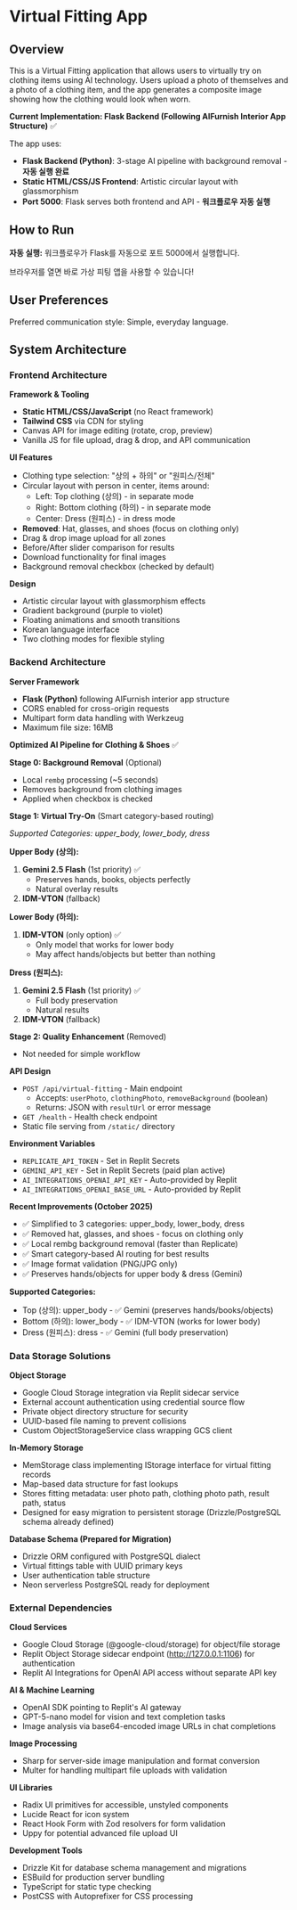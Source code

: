 # Virtual Fitting App

## Overview

This is a Virtual Fitting application that allows users to virtually try on clothing items using AI technology. Users upload a photo of themselves and a photo of a clothing item, and the app generates a composite image showing how the clothing would look when worn. 

**Current Implementation: Flask Backend (Following AIFurnish Interior App Structure)** ✅

The app uses:
- **Flask Backend (Python)**: 3-stage AI pipeline with background removal - **자동 실행 완료**
- **Static HTML/CSS/JS Frontend**: Artistic circular layout with glassmorphism
- **Port 5000**: Flask serves both frontend and API - **워크플로우 자동 실행**

## How to Run

**자동 실행:** 워크플로우가 Flask를 자동으로 포트 5000에서 실행합니다.

브라우저를 열면 바로 가상 피팅 앱을 사용할 수 있습니다!

## User Preferences

Preferred communication style: Simple, everyday language.

## System Architecture

### Frontend Architecture

**Framework & Tooling**
- **Static HTML/CSS/JavaScript** (no React framework)
- **Tailwind CSS** via CDN for styling
- Canvas API for image editing (rotate, crop, preview)
- Vanilla JS for file upload, drag & drop, and API communication

**UI Features**
- Clothing type selection: "상의 + 하의" or "원피스/전체"
- Circular layout with person in center, items around:
  - Left: Top clothing (상의) - in separate mode
  - Right: Bottom clothing (하의) - in separate mode  
  - Center: Dress (원피스) - in dress mode
- **Removed**: Hat, glasses, and shoes (focus on clothing only)
- Drag & drop image upload for all zones
- Before/After slider comparison for results
- Download functionality for final images
- Background removal checkbox (checked by default)

**Design**
- Artistic circular layout with glassmorphism effects
- Gradient background (purple to violet)
- Floating animations and smooth transitions
- Korean language interface
- Two clothing modes for flexible styling

### Backend Architecture

**Server Framework**
- **Flask (Python)** following AIFurnish interior app structure
- CORS enabled for cross-origin requests
- Multipart form data handling with Werkzeug
- Maximum file size: 16MB

**Optimized AI Pipeline for Clothing & Shoes** ✅

**Stage 0: Background Removal** (Optional)
- Local `rembg` processing (~5 seconds)
- Removes background from clothing images
- Applied when checkbox is checked

**Stage 1: Virtual Try-On** (Smart category-based routing)

*Supported Categories: upper_body, lower_body, dress*

**Upper Body (상의):**
1. **Gemini 2.5 Flash** (1st priority) ✅
   - Preserves hands, books, objects perfectly
   - Natural overlay results
2. **IDM-VTON** (fallback)

**Lower Body (하의):**
1. **IDM-VTON** (only option) ✅
   - Only model that works for lower body
   - May affect hands/objects but better than nothing

**Dress (원피스):**
1. **Gemini 2.5 Flash** (1st priority) ✅
   - Full body preservation
   - Natural results
2. **IDM-VTON** (fallback)

**Stage 2: Quality Enhancement** (Removed)
- Not needed for simple workflow

**API Design**
- `POST /api/virtual-fitting` - Main endpoint
  - Accepts: `userPhoto`, `clothingPhoto`, `removeBackground` (boolean)
  - Returns: JSON with `resultUrl` or error message
- `GET /health` - Health check endpoint
- Static file serving from `/static/` directory

**Environment Variables**
- `REPLICATE_API_TOKEN` - Set in Replit Secrets
- `GEMINI_API_KEY` - Set in Replit Secrets (paid plan active)
- `AI_INTEGRATIONS_OPENAI_API_KEY` - Auto-provided by Replit
- `AI_INTEGRATIONS_OPENAI_BASE_URL` - Auto-provided by Replit

**Recent Improvements (October 2025)**
- ✅ Simplified to 3 categories: upper_body, lower_body, dress
- ✅ Removed hat, glasses, and shoes - focus on clothing only
- ✅ Local rembg background removal (faster than Replicate)
- ✅ Smart category-based AI routing for best results
- ✅ Image format validation (PNG/JPG only)
- ✅ Preserves hands/objects for upper body & dress (Gemini)

**Supported Categories:**
- Top (상의): upper_body - ✅ Gemini (preserves hands/books/objects)
- Bottom (하의): lower_body - ✅ IDM-VTON (works for lower body)
- Dress (원피스): dress - ✅ Gemini (full body preservation)

### Data Storage Solutions

**Object Storage**
- Google Cloud Storage integration via Replit sidecar service
- External account authentication using credential source flow
- Private object directory structure for security
- UUID-based file naming to prevent collisions
- Custom ObjectStorageService class wrapping GCS client

**In-Memory Storage**
- MemStorage class implementing IStorage interface for virtual fitting records
- Map-based data structure for fast lookups
- Stores fitting metadata: user photo path, clothing photo path, result path, status
- Designed for easy migration to persistent storage (Drizzle/PostgreSQL schema already defined)

**Database Schema (Prepared for Migration)**
- Drizzle ORM configured with PostgreSQL dialect
- Virtual fittings table with UUID primary keys
- User authentication table structure
- Neon serverless PostgreSQL ready for deployment

### External Dependencies

**Cloud Services**
- Google Cloud Storage (@google-cloud/storage) for object/file storage
- Replit Object Storage sidecar endpoint (http://127.0.0.1:1106) for authentication
- Replit AI Integrations for OpenAI API access without separate API key

**AI & Machine Learning**
- OpenAI SDK pointing to Replit's AI gateway
- GPT-5-nano model for vision and text completion tasks
- Image analysis via base64-encoded image URLs in chat completions

**Image Processing**
- Sharp for server-side image manipulation and format conversion
- Multer for handling multipart file uploads with validation

**UI Libraries**
- Radix UI primitives for accessible, unstyled components
- Lucide React for icon system
- React Hook Form with Zod resolvers for form validation
- Uppy for potential advanced file upload UI

**Development Tools**
- Drizzle Kit for database schema management and migrations
- ESBuild for production server bundling
- TypeScript for static type checking
- PostCSS with Autoprefixer for CSS processing